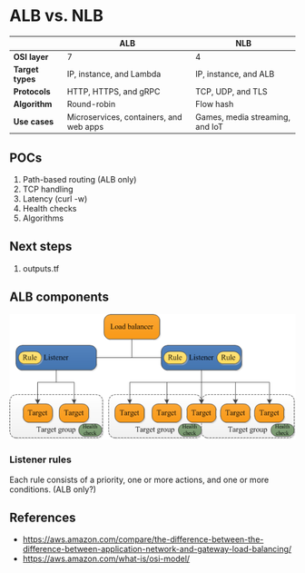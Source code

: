 # ALB vs. NLB

|                  | ALB                                     | NLB                             |
|------------------|-----------------------------------------|---------------------------------|
| **OSI layer**    | 7                                       | 4                               |
| **Target types** | IP, instance, and Lambda                | IP, instance, and ALB           |
| **Protocols**    | HTTP, HTTPS, and gRPC                   | TCP, UDP, and TLS               |
| **Algorithm**    | Round-robin                             | Flow hash                       |
| **Use cases**    | Microservices, containers, and web apps | Games, media streaming, and IoT |

## POCs

1. Path-based routing (ALB only)
2. TCP handling
3. Latency (curl -w)
4. Health checks
5. Algorithms

## Next steps

1. outputs.tf

## ALB components

![ALB components](images/alb-components.png)

### Listener rules

Each rule consists of a priority, one or more actions, and one or more conditions. (ALB only?)

## References

- https://aws.amazon.com/compare/the-difference-between-the-difference-between-application-network-and-gateway-load-balancing/
- https://aws.amazon.com/what-is/osi-model/